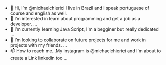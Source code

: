 - 👋 Hi, I’m @michaelchierici
I live in Brazil and I speak portuguese of course and english as well.
- 👀 I’m interested in learn about programming and get a job as a developer. ...
- 🌱 I’m currently learning Java Script, I'm a begginer but really dedicated ...
- 💞️ I’m looking to collaborate on future projects for me and work in projects with my friends. ...
- 📫 How to reach me...My instagram is @michaelchierici and I'm about to create a Link linkedin too ...

<!---
michaelchierici/michaelchierici is a ✨ special ✨ repository because its `README.md` (this file) appears on your GitHub profile.
You can click the Preview link to take a look at your changes.
--->
